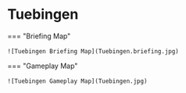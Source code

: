 # Tuebingen

=== "Briefing Map"

    ![Tuebingen Briefing Map](Tuebingen.briefing.jpg)

=== "Gameplay Map"

    ![Tuebingen Gameplay Map](Tuebingen.jpg)
